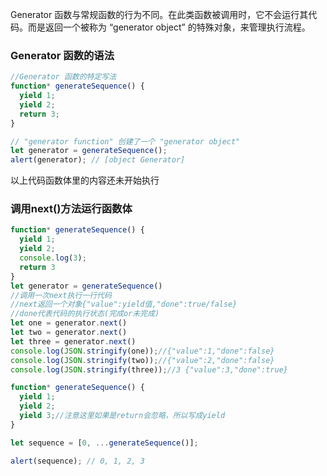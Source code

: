 Generator 函数与常规函数的行为不同。在此类函数被调用时，它不会运行其代码。而是返回一个被称为 “generator object” 的特殊对象，来管理执行流程。

### Generator 函数的语法

```js
//Generator 函数的特定写法
function* generateSequence() {
  yield 1;
  yield 2;
  return 3;
}

// "generator function" 创建了一个 "generator object"
let generator = generateSequence();
alert(generator); // [object Generator]
```

以上代码函数体里的内容还未开始执行

### 调用next()方法运行函数体

```js
function* generateSequence() {
  yield 1;
  yield 2;
  console.log(3);
  return 3
}
let generator = generateSequence()
//调用一次next执行一行代码
//next返回一个对象{"value":yield值,"done":true/false}
//done代表代码的执行状态(完成or未完成)
let one = generator.next()
let two = generator.next()
let three = generator.next()
console.log(JSON.stringify(one));//{"value":1,"done":false}
console.log(JSON.stringify(two));//{"value":2,"done":false}
console.log(JSON.stringify(three));//3 {"value":3,"done":true}

```

```js
function* generateSequence() {
  yield 1;
  yield 2;
  yield 3;//注意这里如果是return会忽略，所以写成yield
}

let sequence = [0, ...generateSequence()];

alert(sequence); // 0, 1, 2, 3
```

